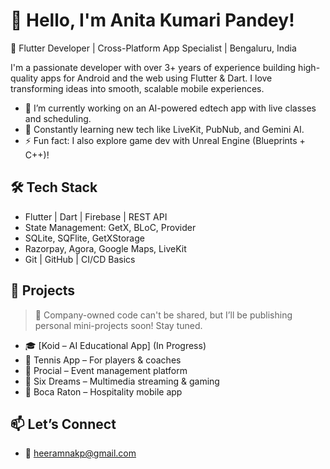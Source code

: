 # 👋 Hello, I'm Anita Kumari Pandey!

🎯 Flutter Developer | Cross-Platform App Specialist | Bengaluru, India

I'm a passionate developer with over 3+ years of experience building high-quality apps for Android and the web using Flutter & Dart. I love transforming ideas into smooth, scalable mobile experiences. 

- 🔭 I’m currently working on an AI-powered edtech app with live classes and scheduling.
- 🌱 Constantly learning new tech like LiveKit, PubNub, and Gemini AI.
- ⚡ Fun fact: I also explore game dev with Unreal Engine (Blueprints + C++)!

## 🛠 Tech Stack

- Flutter | Dart | Firebase | REST API
- State Management: GetX, BLoC, Provider
- SQLite, SQFlite, GetXStorage
- Razorpay, Agora, Google Maps, LiveKit
- Git | GitHub | CI/CD Basics

## 📱 Projects

> 🚧 Company-owned code can't be shared, but I’ll be publishing personal mini-projects soon! Stay tuned.

- 🎓 [Koid – AI Educational App] (In Progress)
- 🏸 Tennis App – For players & coaches
- 🎉 Procial – Event management platform
- 🎥 Six Dreams – Multimedia streaming & gaming
- 🌴 Boca Raton – Hospitality mobile app

## 📫 Let’s Connect
- 📧 heeramnakp@gmail.com

<!---
skyyygal/skyyygal is a ✨ special ✨ repository because its `README.md` (this file) appears on your GitHub profile.
You can click the Preview link to take a look at your changes.
--->
